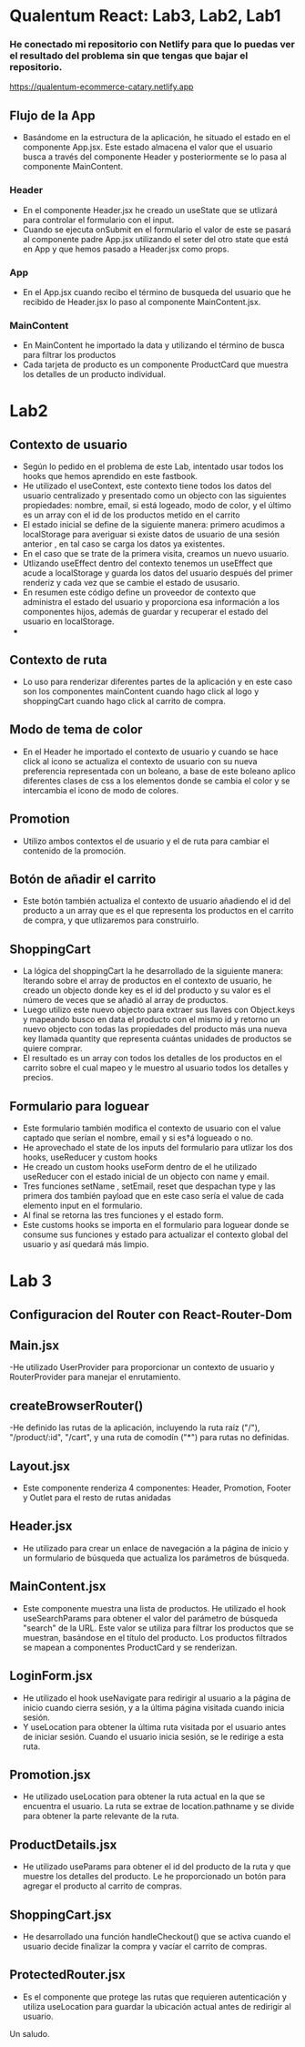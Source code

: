 # Qualentum React: Lab3, Lab2, Lab1

### He conectado mi repositorio con Netlify para que lo puedas ver el resultado del problema sin que tengas que bajar el repositorio.
https://qualentum-ecommerce-catary.netlify.app
 
## Flujo de la App
- Basándome en la estructura de la aplicación, he situado el estado en el componente App.jsx. Este estado almacena el valor que el usuario busca a través del componente Header y posteriormente se lo pasa al componente MainContent.

### Header
- En el componente Header.jsx he creado un useState que se utlizará para controlar el formulario con el input.
- Cuando se ejecuta onSubmit en el formulario el valor de este se pasará al componente padre App.jsx utilizando el seter del otro state que está en App y que hemos pasado a Header.jsx como props.

### App
- En el App.jsx cuando recibo el término de busqueda del usuario que he recibido de Header.jsx lo paso al componente MainContent.jsx.

### MainContent
- En MainContent he importado la data y utilizando el término de busca para filtrar los productos
- Cada tarjeta de producto es un componente ProductCard que muestra los detalles de un producto individual.


# Lab2

## Contexto de usuario
- Según lo pedido en el problema de este Lab, intentado usar todos los hooks que hemos aprendido en este fastbook.
- He utilizado el useContext, este contexto tiene todos los datos del usuario centralizado y presentado como un objecto con las siguientes propiedades: nombre, email, si está logeado, modo de color, y el último es un array con el id de los productos metido en el carrito
- El estado inicial se define de la siguiente manera: primero acudimos a localStorage para averiguar si existe datos de usuario de una sesión anterior , en tal caso se carga los datos ya existentes.
- En el caso que se trate de la primera visita, creamos un nuevo usuario.
- Utlizando useEffect dentro del contexto tenemos un useEffect que acude a localStorage y guarda los datos del usuario después del primer renderiz y cada vez que se cambie el estado de ususario.
- En resumen este código define un proveedor de contexto que administra el estado del usuario y proporciona esa información a los componentes hijos, además de guardar y recuperar el estado del usuario en localStorage.
- 
## Contexto de ruta
- Lo uso para renderizar diferentes partes de la aplicación y en este caso son los componentes mainContent cuando hago click al logo y shoppingCart cuando hago click al carrito de compra.

## Modo de tema de color
- En el Header he importado el contexto de usuario y cuando se hace click al icono se actualiza el contexto de usuario con su nueva preferencia representada con un boleano, a base de este boleano aplico diferentes clases de css a los elementos donde se cambia el color y se intercambia el icono de modo de colores.

## Promotion
- Utilizo ambos contextos el de usuario y el de ruta para cambiar el contenido de la promoción.

## Botón de añadir el carrito
- Este botón también actualiza el contexto de usuario añadiendo el id del producto a un array que es el que representa los productos en el carrito de compra, y que utlizaremos para construirlo.

## ShoppingCart
- La lógica del shoppingCart la he desarrollado de la siguiente manera: Iterando sobre el array de productos en el contexto de usuario, he creado un objecto donde key es el id del producto y su valor es el número de veces que se añadió al array de productos.
- Luego utilizo este nuevo objecto para extraer sus llaves con Object.keys y mapeando busco en data el producto con el mismo id y retorno un nuevo objecto con todas las propiedades del producto más una nueva key llamada quantity que representa cuántas unidades de productos se quiere comprar.
- El resultado es un array con todos los detalles de los productos en el carrito sobre el cual mapeo y le muestro al usuario todos los detalles y precios. 

## Formulario para loguear 
- Este formulario también modifica el contexto de usuario con el value captado que serían el nombre, email y si es†á logueado o no.
- He aprovechado el state de los inputs del formulario para utlizar los dos hooks, useReducer y custom hooks
- He creado un custom hooks useForm dentro de el he utilizado useReducer con el estado inicial de un objecto con name y email.
- Tres funciones setName , setEmail, reset que despachan type y las primera dos también payload que en este caso sería el value de cada elemento input en el formulario.
- Al final se retorna las tres funciones y el estado form.
- Este customs hooks se importa en el formulario para loguear donde se consume sus funciones y estado para actualizar el contexto global del usuario y así quedará más limpio.


# Lab 3

## Configuracion del Router con React-Router-Dom

## Main.jsx
-He utilizado UserProvider para proporcionar un contexto de usuario y RouterProvider para manejar el enrutamiento.

## createBrowserRouter()
-He definido las rutas de la aplicación, incluyendo la ruta raíz ("/"), "/product/:id", "/cart", y una ruta de comodín ("*") para rutas no definidas.

## Layout.jsx
- Este componente renderiza 4 componentes: Header, Promotion, Footer y Outlet para el resto de rutas anidadas

## Header.jsx
- He utilizado <Link></Link> para crear un enlace de navegación a la página de inicio y un formulario de búsqueda que actualiza los parámetros de búsqueda.

## MainContent.jsx
- Este componente muestra una lista de productos. He utilizado el hook useSearchParams para obtener el valor del parámetro de búsqueda "search" de la URL. Este valor se utiliza para filtrar los productos que se muestran, basándose en el título del producto. Los productos filtrados se mapean a componentes ProductCard y se renderizan.

## LoginForm.jsx
- He utilizado el hook useNavigate para redirigir al usuario a la página de inicio cuando cierra sesión, y a la última página visitada cuando inicia sesión.
- Y useLocation para obtener la última ruta visitada por el usuario antes de iniciar sesión. Cuando el usuario inicia sesión, se le redirige a esta ruta.

## Promotion.jsx
- He utilizado useLocation para obtener la ruta actual en la que se encuentra el usuario. La ruta se extrae de location.pathname y se divide para obtener la parte relevante de la ruta.

## ProductDetails.jsx
- He  utilizado useParams para obtener el id del producto de la ruta y que muestre los detalles del producto. Le he proporcionado un botón para agregar el producto al carrito de compras.

## ShoppingCart.jsx
- He desarrollado una función handleCheckout() que se activa cuando el usuario decide finalizar la compra y vacíar el carrito de compras.

## ProtectedRouter.jsx
-  Es el componente que protege las rutas que requieren autenticación y utiliza useLocation para guardar la ubicación actual antes de redirigir al usuario.

Un saludo.


















